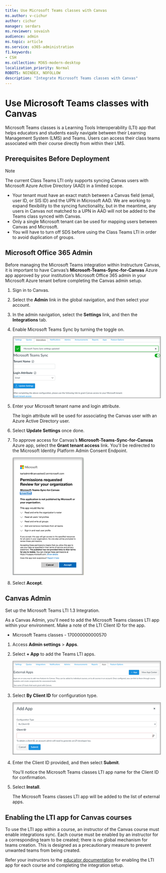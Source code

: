 ```yaml
---
title: Use Microsoft Teams classes with Canvas
ms.author: v-cichur
author: cichur
manager: serdars
ms.reviewer: sovaish
audience: admin
ms.topic: article
ms.service: o365-administration
f1.keywords:
- CSH
ms.collection: M365-modern-desktop
localization_priority: Normal
ROBOTS: NOINDEX, NOFOLLOW
description: "Integrate Microsoft Teams classes with Canvas"
---
```



# Use Microsoft Teams classes with Canvas

Microsoft Teams classes is a Learning Tools Interoperability (LTI) app that helps educators and students easily navigate between their Learning Management System (LMS) and Teams. Users can access their class teams associated with their course directly from within their LMS.

## Prerequisites Before Deployment

> [!NOTE]
> The current Class Teams LTI only supports syncing Canvas users with Microsoft Azure Active Directory (AAD) in a limited scope. 
> - Your tenant must have an exact match between a Canvas field (email, user ID, or SIS ID) and the UPN in Microsoft AAD. We are working to expand flexibility to the syncing functionality, but in the meantime, any users in Canvas not matched to a UPN in AAD will not be added to the Teams class synced with Canvas. 
> - Only a single Microsoft tenant can be used for mapping users between Canvas and Microsoft.
> - You will have to turn off SDS before using the Class Teams LTI in order to avoid duplication of groups.

## Microsoft Office 365 Admin

Before managing the Microsoft Teams integration within Instructure Canvas, it is important to have Canvas’s **Microsoft-Teams-Sync-for-Canvas** Azure app approved by your institution’s Microsoft Office 365 admin in your Microsoft Azure tenant before completing the Canvas admin setup.

1. Sign in to Canvas.

2. Select the **Admin** link in the global navigation, and then select your account.

3. In the admin navigation, select the **Settings** link, and then the **Integrations** tab.

4. Enable Microsoft Teams Sync by turning the toggle on.

   ![teams-sync](media/teams-sync.png)

5. Enter your Microsoft tenant name and login attribute.

   The login attribute will be used for associating the Canvas user with an Azure Active Directory user.

6. Select **Update Settings** once done.

7. To approve access for Canvas’s **Microsoft-Teams-Sync-for-Canvas** Azure app, select the **Grant tenant access** link. You'll be redirected to the Microsoft Identity Platform Admin Consent Endpoint.

   ![permissions](media/permissions.png)

8. Select **Accept**.

## Canvas Admin

Set up the Microsoft Teams LTI 1.3 Integration.

As a Canvas Admin, you'll need to add the Microsoft Teams classes LTI app within your environment. Make a note of the LTI Client ID for the app.

 - Microsoft Teams classes - 170000000000570

1. Access **Admin settings** > **Apps**.

2. Select **+ App** to add the Teams LTI apps.

   ![external-apps](media/external-apps.png)

3. Select **By Client ID** for configuration type.

   ![add app](media/add-app.png)

4. Enter the Client ID provided, and then select **Submit**.

   You'll notice the Microsoft Teams classes LTI app name for the Client ID for confirmation.

5. Select **Install**.

   The Microsoft Teams classes LTI app will be added to the list of external apps.
   
## Enabling the LTI app for Canvas courses

To use the LTI app within a course, an instructor of the Canvas course must enable integrations sync. Each course must be enabled by an instructor for a corresponding team to be created; there is no global mechanism for teams creation. This is designed as a precautionary measure to prevent unwanted teams from being created.

Refer your instructors to the [educator documentation](https://support.microsoft.com/topic/use-microsoft-teams-classes-in-your-lms-preview-ac6a1e34-32f7-45e6-b83e-094185a1e78a#ID0EBD=Instructure_Canvas) for enabling the LTI app for each course and completing the integration setup.
